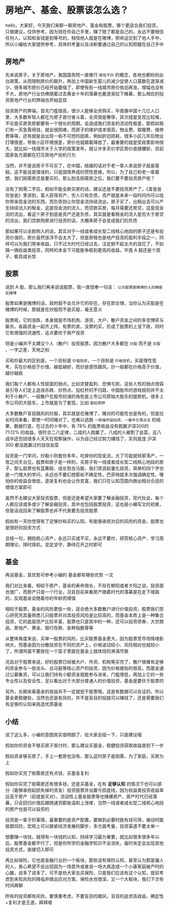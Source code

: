 # 房地产、基金、股票该怎么选？



hello，大家好，今天我们来聊一聊房地产、基金和股票，哪个更适合我们投资，只做建议，仅供参考，因为钱在你自己手里，赚了赔了都是自己的，永远不要相信任何人，认知和金钱是划等号的，相信他人就是在赌博，把命运交到了他人手中，所以小编给大家提供参考，具体的考量以及决断要通过自己的认知把握在自己手中



## 房地产

先来说房子，关于房地产，我国国务院一直推行 `房住不炒` 的概念，各地也都纷纷出台政策，从而限制房价的飙升，再加上中国新生婴儿的减少促使人口基数在逐渐减少，很多城市房价已经开始萎缩了，即使有些一线城市房价依旧再涨，增幅也没有不大，房地产行业仿佛随着过去黄金十年的落幕也要逐渐拉下帷幕，那么相应的投资房地产行业的弊端也开始显现

投资房产的弊端，首先门槛很高，很少人能够全资购买，毕竟像中国十几亿人口里，大多数年轻人都在为房子首付奋斗着，全资很是奢侈，其次就是变现比较难，不论是买房卖房都要有一个很长的周期，会造成我们资金的流动性极差，那假如我们有一天急需用钱，就会很困难，而房子的维护成本很高，物业费、取暖费、维修费等等，还有就是会出现一些不可控的因素，例如折旧损耗，很多小区几年后物业打理很差，导致小区环境很差，房价也就跟着降低了，最重要的就是受政策影响很大，就比如一线城市关于入学的政策发布，就让许多天价学区房价直接腰斩，目前国家各方面都在打压房地产投机行为

当然，并不是说房子不可买了，在中国，结婚的话对于老一辈人来说房子就是基础，这不能说是错误的，只是国情养成的惯性思维，所以，为了自己和老一辈着想，我们刚需房还是要买的，那么刨去刚需房之后，我们要不要投资房产呢？

没有了刚需二字后，假如不能全款买房的话，建议还是不要投资房产了，《富爸爸穷爸爸》里讲到，富人获得资产，穷人只有负债，资产就是未来一段时间内可以给你带来现金流的东西，而负债则让你现金流持续流出，房子买了，出租出去可以产生持续流入的租金，这是现金流的流入，而贷款买房，每月需要还房贷，这是现金流的流出，看这个房子到底是资产还是负债，其实就是看租金的流入是否大于房贷的流出，我们贷款购房进行投资的话，大概率房子会变成我们的负债

那如果可以全款购入的话，其实对于一线或者成长型二线核心地段的房子还是有投资价值的，房价虽然涨浮不会太大了，但是房租也是地产投资的盈利手段之一，同样可以为我们带来收益，只不过大时代已经过去，注定掀不起太大的浪花了，不如搞一搞权益类投资，同样的本金下可能能争取到更高的收益，毕竟 A 股还是个孩子，极具成长性



## 股票

说到 A 股，那么我们再来说说股票，我一直信奉一句话： `认为股票是赌博的人的确是在赌博`

股票如果是赌博的话，政府就不会允许它的存在，存在即合理，当你认为买股是在赌博的时候，那就是在炒股而不是买股，毫无意义

股票呢，它的涨跌，本身就是市场机构、游资、大户、散户资金之间的多空博弈与厮杀，各路资金一起齐上阵，有票的卖，没票的买，形成了股票的上涨下跌，同时它有很强的流通性，这点要优于房产投资

但是小编并不太建议个人（散户）投资股票，因为散户大多都在 `炒股` 而不是 `买股` ，一字之差，天地之别

买和炒最大的区别是，一个目标是 `价值投资`，一个目标是 `价格投机`，买是理性思考，买在价格低于价值，越低越好，而炒是感性跟风，炒一般都在价格高于价值，越炒越疯

我们每个人都有人性层面的弱点，比如贪婪盈利、恐惧亏损，这些人性的弱点很容易引导人们走上追涨杀跌、炒热点、加杠杆的不归路，中国股市的游戏规则并不太利于小散户，一般散户在股市扮演的角色是上市公司原始大股东的提款机，很多上市公司的大股东，上市就是为了套现，比如 `股权质押` 

大多数散户盲目跟风的炒股，其实就是在赌博了，赌对的可能性也是有的，但是拉长时间来看，即使一时间赌对了，也难以逃脱 `一顿操作猛如虎，一看年化零点五` 的结果，数据打底，在过去的十年中，有 78% 的股票收益没有跑赢沪深300的 71.12% 的收益，很符合二八定律，二成的人跑赢了，八成的人被割了韭菜，这八成中还包括很多人天天在观察操作，以为自己经过努力赚钱了，实则是连 沪深300 都没跑赢过的自信韭菜

投资是一门学问，炒股小则套你多年，吃掉你的现金流，大了可能就倾家荡产，一夜之间天台见，股票和房子是一样的，买房子有一线或者成长型二线核心地段的房子，那么股票也有蓝筹股、成长型白马股，我们常说起量化投资，简单的四个字也是一门很大的学问，永远也不要幻想那些不确定性，巴菲特就多次强调确定性，哪怕你的收益会很低，逐渐复利也会让你变富，我们只在认知范围内做出相对合适的增值方案即可

虽然不太建议大家投资股票，但是还是希望大家要了解金融投资，现代社会，每个人都应该或多或少了解金融投资，其中也包括股票投资，这也是小编写文的初衷，但是话说回来了解股票也并不代表要去投资股票

假如有一天你觉得有了足够炒和买的认知，有能够承担对应的风险的资金，股票也是很好的投资方式

总结一句，拥抱核心资产，永远只买或不买，永远不要炒，研究核心资产、学习周期理论，择时择机，坚定坚守，静待花开之时即可



## 基金

再说基金，其优势可参考小编的 基金都有哪些优势 一文

我们对比来看，相较于房产，基金的寿命很长，不存在朝阳或者夕阳之说，投资面也很广，而房产只是一个行业，况且目前来看房产随着时代的落幕是在走下坡路的，反观基金会随着你的年龄而增值

相较于股票，基金的风险更低一些，适合绝大多数散户进行价值投资，股票我们苦心研究充其量熟悉几只股票并对其投资风险是比较高的，而基金本质上是一种集合投资，它的底层资产比较丰富，股票也只是其中的一种，还可以投资债券、大宗商品、房地产、黄金、银行存款、各种指数等等

从整体角度来说，买单一股票的风险，比买股票基金更大，因为股票受市场情绪影响大，而基金因为分散投资在不同的资产上，价格波动较小、风险相对也就较小了，所谓鸡蛋不要放在一个篮子里面在基金上就体现的淋漓尽致

况且对于股票来说，好的股票已经被大户、外资、机构等买完了，散户很难有足够的资金参与一些龙头、白马股等核心资产的投资，因为价格被抬的很高，而基金通过公募集资，可以让我们持有小额资金就能参与进来，门槛很低，再加上它的一些专业性以及安全性，足以看出对于大部分普通人的价值投资，基金是要优于股票的

另外，长期来看基金的收益并不一定就低于股票哦，这是有数据可以佐证的，所以基金更稳健些，当然也还是有风险，并不是盲目的投就可以赚钱了，还是需要我们有足够的认知来挑选优质基金





## 小结

说了这么多，小编的意图其实很明朗了，给大家总结一下，只是建议哦

假如你的资金不够买房子首付时，那么建议买基金，稳健投资获取收益直到下一步

假如资金够买房了，手上一套房也没有，那么这时房子是刚需，为了家庭，买房为上

假如你买完了刚需房还有点钱，买基金复利

假如你买完了刚需房还有很多钱，还是买基金，在有 **足够认知** 的情况下也可以部分（能够承担起损失掉的资金）投资股票并设置亏损底线，因为权益类投资收益率远高于房产（前提是买对），流动性上基金股票等也捶爆房产，房产时代已经落幕，只会回归价值后跟随通货膨胀温和上涨喽，当然一线或者成长型二线核心地段的房产也是可以投资的

投资是一辈子的事情，最重要的是资产配置，要做到必要时能有钱可用，被动时能抵御风险，宏观上可以跟紧经济发展的脚步，多方面考量，投资渠道不要太单一

想要赚一块钱，就得有一块钱的认知，持续学习最为重要，就比如很多很多年以后，股票基金都不行了，但是你所学的金融学知识不会消失，届时肯定会出现其他投资方式，直接切入即可

再比如保险，它也是金融行业的一个板块，那些没有保险认知，甚至认为那是骗人的人，衷心希望不会出现因为一场意外或者说一场大病造成一个小康家庭破产时的心酸，说多了说多了，可不是劝大家去买保险，只是我们应该有这个认知，提前考虑到未知风险的降临并做出应对方案，保险水也很深，又一个大板块，我们下次有时间再聊

所有的投资都有风险，要慎重考虑，不要盲目的跟风，盲目的追求高收益，确定性+复利才是王道，拜拜喽

